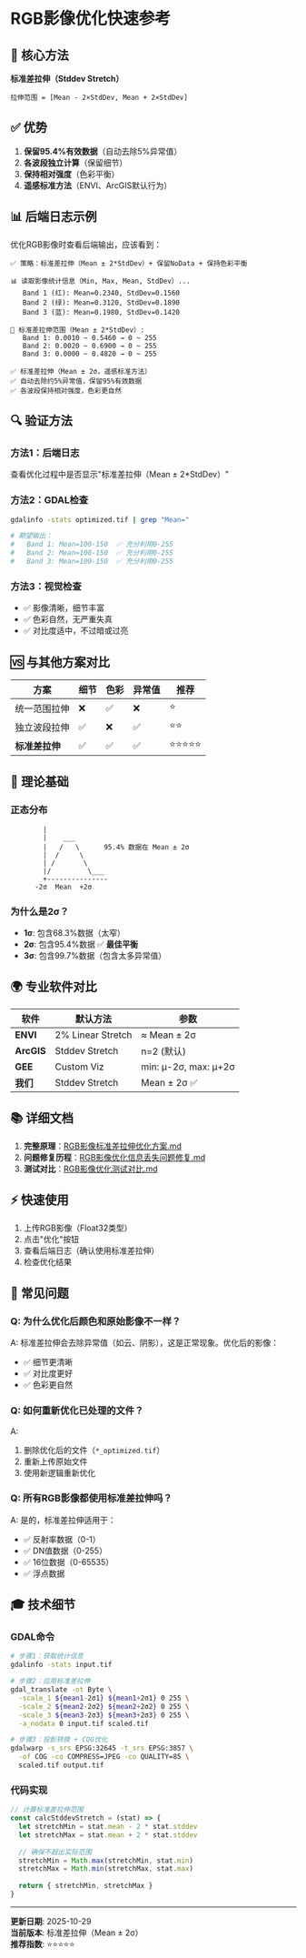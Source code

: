 # RGB影像优化快速参考

## 🎯 核心方法

**标准差拉伸（Stddev Stretch）**
```
拉伸范围 = [Mean - 2×StdDev, Mean + 2×StdDev]
```

## ✅ 优势

1. **保留95.4%有效数据**（自动去除5%异常值）
2. **各波段独立计算**（保留细节）
3. **保持相对强度**（色彩平衡）
4. **遥感标准方法**（ENVI、ArcGIS默认行为）

## 📊 后端日志示例

优化RGB影像时查看后端输出，应该看到：

```
✅ 策略：标准差拉伸（Mean ± 2*StdDev）+ 保留NoData + 保持色彩平衡

📊 读取影像统计信息（Min, Max, Mean, StdDev）...
   Band 1 (红): Mean=0.2340, StdDev=0.1560
   Band 2 (绿): Mean=0.3120, StdDev=0.1890
   Band 3 (蓝): Mean=0.1980, StdDev=0.1420

🎯 标准差拉伸范围（Mean ± 2*StdDev）:
   Band 1: 0.0010 ~ 0.5460 → 0 ~ 255
   Band 2: 0.0020 ~ 0.6900 → 0 ~ 255
   Band 3: 0.0000 ~ 0.4820 → 0 ~ 255

✅ 标准差拉伸（Mean ± 2σ，遥感标准方法）
✅ 自动去除约5%异常值，保留95%有效数据
✅ 各波段保持相对强度，色彩更自然
```

## 🔍 验证方法

### 方法1：后端日志
查看优化过程中是否显示"标准差拉伸（Mean ± 2*StdDev）"

### 方法2：GDAL检查
```bash
gdalinfo -stats optimized.tif | grep "Mean="

# 期望输出：
#   Band 1: Mean=100-150  ✅ 充分利用0-255
#   Band 2: Mean=100-150  ✅ 充分利用0-255
#   Band 3: Mean=100-150  ✅ 充分利用0-255
```

### 方法3：视觉检查
- ✅ 影像清晰，细节丰富
- ✅ 色彩自然，无严重失真
- ✅ 对比度适中，不过暗或过亮

## 🆚 与其他方案对比

| 方案 | 细节 | 色彩 | 异常值 | 推荐 |
|------|------|------|--------|------|
| 统一范围拉伸 | ❌ | ✅ | ❌ | ⭐ |
| 独立波段拉伸 | ✅ | ❌ | ✅ | ⭐⭐ |
| **标准差拉伸** | ✅ | ✅ | ✅ | ⭐⭐⭐⭐⭐ |

## 🔬 理论基础

### 正态分布

```
        |
        |    ___
        |   /   \      95.4% 数据在 Mean ± 2σ
        |  /     \
        | /       \
        |/         \___
        +---------------
      -2σ  Mean  +2σ
```

### 为什么是2σ？

- **1σ**: 包含68.3%数据（太窄）
- **2σ**: 包含95.4%数据 ✅ **最佳平衡**
- **3σ**: 包含99.7%数据（包含太多异常值）

## 🌍 专业软件对比

| 软件 | 默认方法 | 参数 |
|------|---------|------|
| **ENVI** | 2% Linear Stretch | ≈ Mean ± 2σ |
| **ArcGIS** | Stddev Stretch | n=2 (默认) |
| **GEE** | Custom Viz | min: μ-2σ, max: μ+2σ |
| **我们** | Stddev Stretch | Mean ± 2σ ✅ |

## 📚 详细文档

1. **完整原理**：[RGB影像标准差拉伸优化方案.md](./RGB影像标准差拉伸优化方案.md)
2. **问题修复历程**：[RGB影像优化信息丢失问题修复.md](./RGB影像优化信息丢失问题修复.md)
3. **测试对比**：[RGB影像优化测试对比.md](./RGB影像优化测试对比.md)

## ⚡ 快速使用

1. 上传RGB影像（Float32类型）
2. 点击"优化"按钮
3. 查看后端日志（确认使用标准差拉伸）
4. 检查优化结果

## 🐛 常见问题

### Q: 为什么优化后颜色和原始影像不一样？

A: 标准差拉伸会去除异常值（如云、阴影），这是正常现象。优化后的影像：
- ✅ 细节更清晰
- ✅ 对比度更好
- ✅ 色彩更自然

### Q: 如何重新优化已处理的文件？

A: 
1. 删除优化后的文件（`*_optimized.tif`）
2. 重新上传原始文件
3. 使用新逻辑重新优化

### Q: 所有RGB影像都使用标准差拉伸吗？

A: 是的，标准差拉伸适用于：
- ✅ 反射率数据（0-1）
- ✅ DN值数据（0-255）
- ✅ 16位数据（0-65535）
- ✅ 浮点数据

## 🎓 技术细节

### GDAL命令

```bash
# 步骤1：获取统计信息
gdalinfo -stats input.tif

# 步骤2：应用标准差拉伸
gdal_translate -ot Byte \
  -scale_1 ${mean1-2σ1} ${mean1+2σ1} 0 255 \
  -scale_2 ${mean2-2σ2} ${mean2+2σ2} 0 255 \
  -scale_3 ${mean3-2σ3} ${mean3+2σ3} 0 255 \
  -a_nodata 0 input.tif scaled.tif

# 步骤3：投影转换 + COG优化
gdalwarp -s_srs EPSG:32645 -t_srs EPSG:3857 \
  -of COG -co COMPRESS=JPEG -co QUALITY=85 \
  scaled.tif output.tif
```

### 代码实现

```javascript
// 计算标准差拉伸范围
const calcStddevStretch = (stat) => {
  let stretchMin = stat.mean - 2 * stat.stddev
  let stretchMax = stat.mean + 2 * stat.stddev
  
  // 确保不超出实际范围
  stretchMin = Math.max(stretchMin, stat.min)
  stretchMax = Math.min(stretchMax, stat.max)
  
  return { stretchMin, stretchMax }
}
```

---

**更新日期**: 2025-10-29  
**当前版本**: 标准差拉伸（Mean ± 2σ）  
**推荐指数**: ⭐⭐⭐⭐⭐


